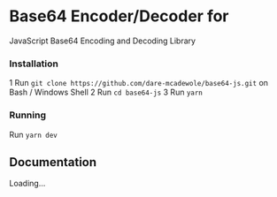 # Base64 Encoder/Decoder for
JavaScript Base64 Encoding and Decoding Library

### Installation
1 Run `git clone https://github.com/dare-mcadewole/base64-js.git` on Bash / Windows Shell
2 Run `cd base64-js`
3 Run `yarn`

### Running
Run `yarn dev`


## Documentation
Loading...
